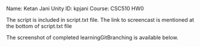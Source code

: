 Name: Ketan Jani
Unity ID: kpjani
Course: CSC510
HW0

The script is included in script.txt file.
The link to screencast is mentioned at the bottom of script.txt file

The screenshot of completed learningGitBranching is available below.
